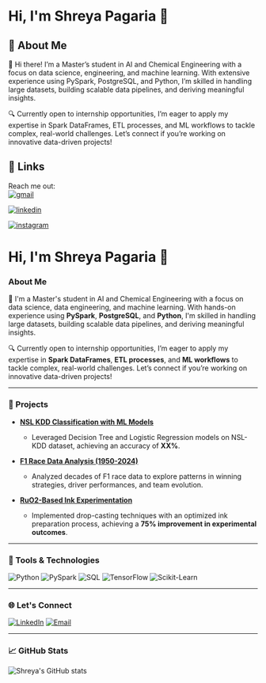 # Hi, I'm Shreya Pagaria 👋

## 🚀 About Me
👋 Hi there! I’m a Master’s student in AI and Chemical Engineering with a focus on data science, engineering, and machine learning. With extensive experience using PySpark, PostgreSQL, and Python, I’m skilled in handling large datasets, building scalable data pipelines, and deriving meaningful insights.

🔍 Currently open to internship opportunities, I’m eager to apply my expertise in Spark DataFrames, ETL processes, and ML workflows to tackle complex, real-world challenges. Let’s connect if you’re working on innovative data-driven projects!
 
## 🔗 Links
Reach me out: \
[![gmail](https://img.shields.io/badge/Gmail-D14836?style=for-the-badge&logo=gmail&logoColor=white)](spagaria@andrew.cmu.edu)

[![linkedin](https://img.shields.io/badge/linkedin-0A66C2?style=for-the-badge&logo=linkedin&logoColor=white)](https://www.linkedin.com/in/shreya-pagaria-66078b212/)

[![instagram](https://img.shields.io/badge/Instagram-E4405F?style=for-the-badge&logo=instagram&logoColor=white)](https://www.instagram.com/shreyapagaria_/)


# Hi, I'm Shreya Pagaria 👋

### About Me
🚀 I'm a Master's student in AI and Chemical Engineering with a focus on data science, data engineering, and machine learning. With hands-on experience using **PySpark**, **PostgreSQL**, and **Python**, I'm skilled in handling large datasets, building scalable data pipelines, and deriving meaningful insights.

🔍 Currently open to internship opportunities, I’m eager to apply my expertise in **Spark DataFrames**, **ETL processes**, and **ML workflows** to tackle complex, real-world challenges. Let’s connect if you’re working on innovative data-driven projects!

---

### 💼 Projects
- **[NSL KDD Classification with ML Models](#)**  
  - Leveraged Decision Tree and Logistic Regression models on NSL-KDD dataset, achieving an accuracy of **XX%**.
  
- **[F1 Race Data Analysis (1950-2024)](#)**  
  - Analyzed decades of F1 race data to explore patterns in winning strategies, driver performances, and team evolution.

- **[RuO2-Based Ink Experimentation](#)**  
  - Implemented drop-casting techniques with an optimized ink preparation process, achieving a **75% improvement in experimental outcomes**.

---

### 🔧 Tools & Technologies
![Python](https://img.shields.io/badge/-Python-3776AB?logo=Python&logoColor=white&style=flat)
![PySpark](https://img.shields.io/badge/-PySpark-E25A1C?logo=Apache-Spark&logoColor=white&style=flat)
![SQL](https://img.shields.io/badge/-SQL-4479A1?logo=PostgreSQL&logoColor=white&style=flat)
![TensorFlow](https://img.shields.io/badge/-TensorFlow-FF6F00?logo=TensorFlow&logoColor=white&style=flat)
![Scikit-Learn](https://img.shields.io/badge/-Scikit--Learn-F7931E?logo=scikit-learn&logoColor=white&style=flat)

---

### 🌐 Let's Connect
[![LinkedIn](https://img.shields.io/badge/LinkedIn-0A66C2?logo=linkedin&logoColor=white)](https://linkedin.com/in/shreya-pagaria)
[![Email](https://img.shields.io/badge/Gmail-D14836?logo=gmail&logoColor=white)](mailto:your-email@example.com)

---

### 📈 GitHub Stats
![Shreya's GitHub stats](https://github-readme-stats.vercel.app/api?username=your-username&show_icons=true&theme=radical)



  

